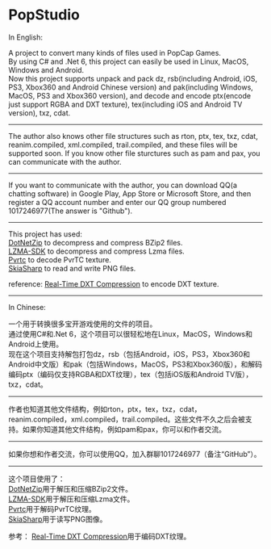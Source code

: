 # PopStudio
In English:  
  
A project to convert many kinds of files used in PopCap Games.  
By using C# and .Net 6, this project can easily be used in Linux, MacOS, Windows and Android.  
Now this project supports unpack and pack dz, rsb(including Android, iOS, PS3, Xbox360 and Android Chinese version) and pak(including Windows, MacOS, PS3 and Xbox360 version), and decode and encode ptx(encode just support RGBA and DXT texture), tex(including iOS and Android TV version), txz, cdat.  
___
The author also knows other file structures such as rton, ptx, tex, txz, cdat, reanim.compiled, xml.compiled, trail.compiled, and these files will be supported soon. If you know other file sturctures such as pam and pax, you can communicate with the author.  
___
If you want to communicate with the author, you can download QQ(a chatting software) in Google Play, App Store or Microsoft Store, and then register a QQ account number and enter our QQ group numbered 1017246977(The answer is "Github").
___
This project has used:  
[DotNetZip](https://github.com/eropple/dotnetzip) to decompress and compress BZip2 files.  
[LZMA-SDK](https://github.com/monemihir/LZMA-SDK) to decompress and compress Lzma files.  
[Pvrtc](https://github.com/mafaca/Pvrtc) to decode PvrTC texture.  
[SkiaSharp](https://github.com/mono/SkiaSharp) to read and write PNG files.  
  
reference:
[Real-Time DXT Compression](https://www.researchgate.net/publication/259000525_Real-Time_DXT_Compression) to encode DXT texture.  
___
In Chinese:  
  
一个用于转换很多宝开游戏使用的文件的项目。  
通过使用C#和.Net 6，这个项目可以很轻松地在Linux，MacOS，Windows和Android上使用。  
现在这个项目支持解包打包dz，rsb（包括Android，iOS，PS3，Xbox360和Android中文版）和pak（包括Windows，MacOS，PS3和Xbox360版），和解码编码ptx（编码仅支持RGBA和DXT纹理），tex（包括iOS版和Android TV版），txz，cdat。  
___
作者也知道其他文件结构，例如rton，ptx，tex，txz，cdat，reanim.compiled，xml.compiled，trail.compiled。这些文件不久之后会被支持。如果你知道其他文件结构，例如pam和pax，你可以和作者交流。  
___
如果你想和作者交流，你可以使用QQ，加入群聊1017246977（备注“GitHub”）。
___
这个项目使用了：  
[DotNetZip](https://github.com/eropple/dotnetzip)用于解压和压缩BZip2文件。  
[LZMA-SDK](https://github.com/monemihir/LZMA-SDK)用于解压和压缩Lzma文件。  
[Pvrtc](https://github.com/mafaca/Pvrtc)用于解码PvrTC纹理。  
[SkiaSharp](https://github.com/mono/SkiaSharp)用于读写PNG图像。  
  
参考：
[Real-Time DXT Compression](https://www.researchgate.net/publication/259000525_Real-Time_DXT_Compression)用于编码DXT纹理。  